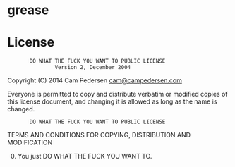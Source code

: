 # grease

# License

           DO WHAT THE FUCK YOU WANT TO PUBLIC LICENSE
                   Version 2, December 2004

Copyright (C) 2014 Cam Pedersen <cam@campedersen.com>

Everyone is permitted to copy and distribute verbatim or modified
copies of this license document, and changing it is allowed as long
as the name is changed.

           DO WHAT THE FUCK YOU WANT TO PUBLIC LICENSE
  TERMS AND CONDITIONS FOR COPYING, DISTRIBUTION AND MODIFICATION

 0. You just DO WHAT THE FUCK YOU WANT TO.


